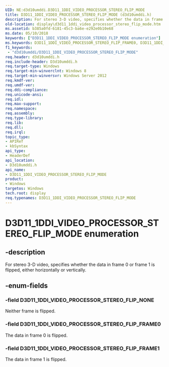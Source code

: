 ```yaml
---
UID: NE:d3d10umddi.D3D11_1DDI_VIDEO_PROCESSOR_STEREO_FLIP_MODE
title: D3D11_1DDI_VIDEO_PROCESSOR_STEREO_FLIP_MODE (d3d10umddi.h)
description: For stereo 3-D video, specifies whether the data in frame 0 or frame 1 is flipped, either horizontally or vertically.
old-location: display\d3d11_1ddi_video_processor_stereo_flip_mode.htm
ms.assetid: b385a0fd-6181-45c3-ba6e-e292e0b10e68
ms.date: 05/10/2018
keywords: ["D3D11_1DDI_VIDEO_PROCESSOR_STEREO_FLIP_MODE enumeration"]
ms.keywords: D3D11_1DDI_VIDEO_PROCESSOR_STEREO_FLIP_FRAME0, D3D11_1DDI_VIDEO_PROCESSOR_STEREO_FLIP_FRAME1, D3D11_1DDI_VIDEO_PROCESSOR_STEREO_FLIP_MODE, D3D11_1DDI_VIDEO_PROCESSOR_STEREO_FLIP_MODE enumeration [Display Devices], D3D11_1DDI_VIDEO_PROCESSOR_STEREO_FLIP_NONE, d3d10umddi/D3D11_1DDI_VIDEO_PROCESSOR_STEREO_FLIP_FRAME0, d3d10umddi/D3D11_1DDI_VIDEO_PROCESSOR_STEREO_FLIP_FRAME1, d3d10umddi/D3D11_1DDI_VIDEO_PROCESSOR_STEREO_FLIP_MODE, d3d10umddi/D3D11_1DDI_VIDEO_PROCESSOR_STEREO_FLIP_NONE, display.d3d11_1ddi_video_processor_stereo_flip_mode
f1_keywords:
 - "d3d10umddi/D3D11_1DDI_VIDEO_PROCESSOR_STEREO_FLIP_MODE"
req.header: d3d10umddi.h
req.include-header: D3d10umddi.h
req.target-type: Windows
req.target-min-winverclnt: Windows 8
req.target-min-winversvr: Windows Server 2012
req.kmdf-ver: 
req.umdf-ver: 
req.ddi-compliance: 
req.unicode-ansi: 
req.idl: 
req.max-support: 
req.namespace: 
req.assembly: 
req.type-library: 
req.lib: 
req.dll: 
req.irql: 
topic_type:
- APIRef
- kbSyntax
api_type:
- HeaderDef
api_location:
- D3d10umddi.h
api_name:
- D3D11_1DDI_VIDEO_PROCESSOR_STEREO_FLIP_MODE
product:
- Windows
targetos: Windows
tech.root: display
req.typenames: D3D11_1DDI_VIDEO_PROCESSOR_STEREO_FLIP_MODE
---
```


# D3D11_1DDI_VIDEO_PROCESSOR_STEREO_FLIP_MODE enumeration


## -description


For stereo 3-D video, specifies whether the data in frame 0 or frame 1 is flipped, either horizontally or vertically.


## -enum-fields




### -field D3D11_1DDI_VIDEO_PROCESSOR_STEREO_FLIP_NONE

Neither frame is flipped.


### -field D3D11_1DDI_VIDEO_PROCESSOR_STEREO_FLIP_FRAME0

The data in frame 0 is flipped.


### -field D3D11_1DDI_VIDEO_PROCESSOR_STEREO_FLIP_FRAME1

The data in frame 1 is flipped.

